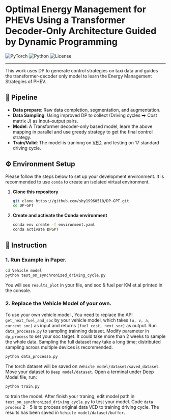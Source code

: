 #  Optimal Energy Management for PHEVs Using a Transformer Decoder-Only Architecture Guided by Dynamic Programming

![PyTorch](https://img.shields.io/badge/PyTorch-EE4C2C?style=for-the-badge&logo=pytorch&logoColor=white)
![Python](https://img.shields.io/badge/Python-3.8+-3776AB?style=for-the-badge&logo=python&logoColor=white)
![License](https://img.shields.io/badge/License-MIT-yellow.svg)

---

This work uses DP to generate control strategies on taxi data and guides the transformer-decoder only model to learn the Energy Management Strategies of PHEV.

## 🌟 Pipeline

- **Data prepare**: Raw data completion, segmentation, and augmentation.
- **Data Sampling**: Using improved DP to collect (Driving cycles ⮕ Cost matrix J) as input–output pairs.
- **Model**: A Transformer decoder-only based model, learn the above mapping in parallel and use greedy strategy to get the final control strategy.
- **Train/Valid**: The model is traninng on [VED](https://github.com/gsoh/VED), and testing on 17 standard driving cycle. 

## ⚙️ Environment Setup

Please follow the steps below to set up your development environment. It is recommended to use `conda` to create an isolated virtual environment.

1. **Clone this repository**
    ```bash
    git clone https://github.com/shy19960518/DP-GPT.git
    cd DP-GPT
    ```

2.  **Create and activate the Conda environment**
    ```bash
    conda env create -f environment.yaml
    conda activate DPGPT
    ```


## 🚀 Instruction


### 1. Run Example in Paper. 

```bash
cd Vehicle model
python test_on_synchronized_driving_cycle.py 
```
You will see `results_plot` in your file, and soc & fuel per KM et.al printed in the console.
### 2. Replace the Vehicle Model of your own. 
To use your own vehicle model , You need to replace the API `get_next_fuel_and_soc` by your vehicle model, which takes `(u, v, a, current_soc)` as input and returns `(fuel_cost, next_soc)` as output.
Run `data_process6.py` to sampling trainning dataset. Modify parameter in `dp_process` to set your soc target. It could take more than 2 weeks to sample the whole data. 
Sampling the full dataset may take a long time; distributed sampling across multiple devices is recommended.
```bash
python data_process6.py 
```
The torch dataset will be saved on `Vehicle model/dataset/saved_dataset`. Move your dataset to `Deep model/dataset`. Open a terminal under Deep Model file, run:
```bash
python train.py 
```
to train the model. 
After finish your traning, edit model path in `test_on_synchronized_driving_cycle.py` to test your model. 
Code `data process` 2 - 5 is to process original data VED to training driving cycle. The results has been saved in `Vehicle model/dataset/buffer`. 
